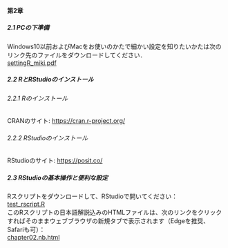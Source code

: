 #### 第2章
##### 2.1 PCの下準備
Windows10以前およびMacをお使いのかたで細かい設定を知りたいかたは次のリンク先のファイルをダウンロードしてください．<br>
<a href="https://drive.google.com/file/d/1nOORw9xrqwyuAQtncoVzO0CNdPtvT-rg/view" target="_blank" rel="noopener noreferrer">settingR_miki.pdf</a><br>

##### 2.2 RとRStudioのインストール
###### 2.2.1 Rのインストール
CRANのサイト: <a href="https://cran.r-project.org/" target="_blank" rel="noopener noreferrer">https://cran.r-project.org/</a><br>
###### 2.2.2 RStudioのインストール
RStudioのサイト: <a href="https://posit.co/" target="_blank" rel="noopener noreferrer">https://posit.co/</a><br>

##### 2.3 RStudioの基本操作と便利な設定
Rスクリプトをダウンロードして、RStudioで開いてください：<br>
[test_rscript.R](./test_rscript.R) <br>
このRスクリプトの日本語解説込みのHTMLファイルは、次のリンクをクリックすればそのままウェブブラウザの新規タブで表示されます（Edgeを推奨、Safariも可）：<br>
<a href="./chapter02.nb.html" target="_blank" rel="noopener noreferrer">chapter02.nb.html</a><br>
